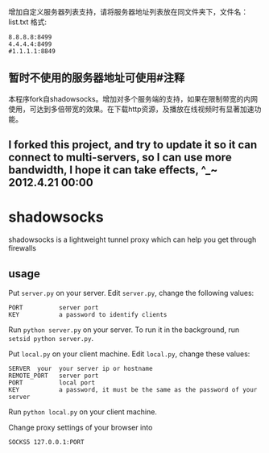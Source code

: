 增加自定义服务器列表支持，请将服务器地址列表放在同文件夹下，文件名： list.txt
格式: 

	8.8.8.8:8499
	4.4.4.4:8499
	#1.1.1.1:8849

暂时不使用的服务器地址可使用#注释
-----------
本程序fork自shadowsocks。增加对多个服务端的支持，如果在限制带宽的内网使用，可达到多倍带宽的效果。在下载http资源，及播放在线视频时有显著加速功能。

I forked this  project, and try to update it so it can connect to multi-servers, so I can use more bandwidth,
I hope it can take effects, ^_~
2012.4.21 00:00
-----------
shadowsocks
===========

shadowsocks is a lightweight tunnel proxy which can help you get through firewalls

usage
-----------

Put `server.py` on your server. Edit `server.py`, change the following values:

    PORT          server port
    KEY           a password to identify clients

Run `python server.py` on your server. To run it in the background, run `setsid python server.py`.

Put `local.py` on your client machine. Edit `local.py`, change these values:

    SERVER  your  your server ip or hostname
    REMOTE_PORT   server port
    PORT          local port
    KEY           a password, it must be the same as the password of your server

Run `python local.py` on your client machine.

Change proxy settings of your browser into

    SOCKS5 127.0.0.1:PORT

